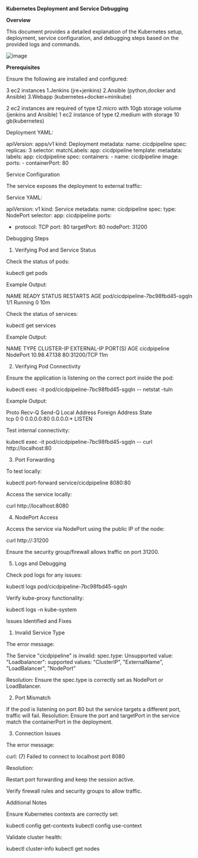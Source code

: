 **Kubernetes Deployment and Service Debugging**

**Overview**

This document provides a detailed explanation of the Kubernetes setup, deployment, service configuration, and debugging steps based on the provided logs and commands.

![image](https://github.com/user-attachments/assets/fd95788a-bb48-4457-8d2c-f32823232f7b)


**Prerequisites**

Ensure the following are installed and configured:

3 ec2 instances
1.Jenkins (jre+jenkins)
2.Ansible (python,docker and Ansible)
3.Webapp (kubernetes+docker+minikube)

2 ec2 instances are required of type t2.micro with 10gb storage volume (jenkins and Ansible)
1 ec2 instance of type t2.medium with storage 10 gb(kubernetes)



Deployment YAML:

apiVersion: apps/v1
kind: Deployment
metadata:
  name: cicdpipeline
spec:
  replicas: 3
  selector:
    matchLabels:
      app: cicdpipeline
  template:
    metadata:
      labels:
        app: cicdpipeline
    spec:
      containers:
      - name: cicdpipeline
        image: <your-docker-image>
        ports:
        - containerPort: 80

Service Configuration

The service exposes the deployment to external traffic:

Service YAML:

apiVersion: v1
kind: Service
metadata:
  name: cicdpipeline
spec:
  type: NodePort
  selector:
    app: cicdpipeline
  ports:
  - protocol: TCP
    port: 80
    targetPort: 80
    nodePort: 31200

Debugging Steps

1. Verifying Pod and Service Status

Check the status of pods:

kubectl get pods

Example Output:

NAME                                READY   STATUS    RESTARTS   AGE
pod/cicdpipeline-7bc98fbd45-sgqln   1/1     Running   0          10m

Check the status of services:

kubectl get services

Example Output:

NAME           TYPE           CLUSTER-IP     EXTERNAL-IP    PORT(S)          AGE
cicdpipeline   NodePort       10.98.47.138   <none>         80:31200/TCP     11m

2. Verifying Pod Connectivity

Ensure the application is listening on the correct port inside the pod:

kubectl exec -it pod/cicdpipeline-7bc98fbd45-sgqln -- netstat -tuln

Example Output:

Proto Recv-Q Send-Q Local Address           Foreign Address         State       
tcp        0      0 0.0.0.0:80              0.0.0.0:*               LISTEN      

Test internal connectivity:

kubectl exec -it pod/cicdpipeline-7bc98fbd45-sgqln -- curl http://localhost:80

3. Port Forwarding

To test locally:

kubectl port-forward service/cicdpipeline 8080:80

Access the service locally:

curl http://localhost:8080

4. NodePort Access

Access the service via NodePort using the public IP of the node:

curl http://<node-public-ip>:31200

Ensure the security group/firewall allows traffic on port 31200.

5. Logs and Debugging

Check pod logs for any issues:

kubectl logs pod/cicdpipeline-7bc98fbd45-sgqln

Verify kube-proxy functionality:

kubectl logs -n kube-system <kube-proxy-pod-name>

Issues Identified and Fixes

1. Invalid Service Type

The error message:

The Service "cicdpipeline" is invalid: spec.type: Unsupported value: "Loadbalancer": supported values: "ClusterIP", "ExternalName", "LoadBalancer", "NodePort"

Resolution: Ensure the spec.type is correctly set as NodePort or LoadBalancer.

2. Port Mismatch

If the pod is listening on port 80 but the service targets a different port, traffic will fail.
Resolution: Ensure the port and targetPort in the service match the containerPort in the deployment.

3. Connection Issues

The error message:

curl: (7) Failed to connect to localhost port 8080

Resolution:

Restart port forwarding and keep the session active.

Verify firewall rules and security groups to allow traffic.

Additional Notes

Ensure Kubernetes contexts are correctly set:

kubectl config get-contexts
kubectl config use-context <context-name>

Validate cluster health:

kubectl cluster-info
kubectl get nodes
